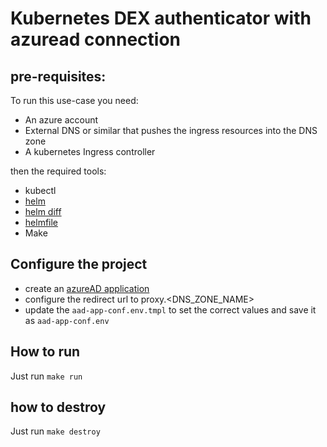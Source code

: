 # Kubernetes DEX authenticator with azuread connection

## pre-requisites:
To run this use-case you need:
- An azure account
- External DNS or similar that pushes the ingress resources into the DNS zone
- A kubernetes Ingress controller

then the required tools:
- kubectl
- [helm](https://helm.sh)
- [helm diff](https://github.com/databus23/helm-diff)
- [helmfile](https://github.com/roboll/helmfile)
- Make

## Configure the project
- create an [azureAD application](https://docs.pivotal.io/p-identity/1-11/azure-oidc/config-azure.html)
- configure the redirect url to proxy.<DNS_ZONE_NAME>
- update the `aad-app-conf.env.tmpl` to set the correct values and save it as `aad-app-conf.env`

## How to run
Just run `make run`

## how to destroy
Just run `make destroy`